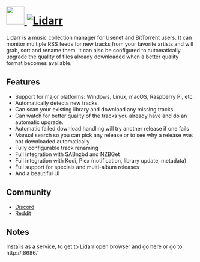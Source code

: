 # [<img src="https://cdn.rawgit.com/JourneyOver/chocolatey-packages/1717a5416f03ead383e4994a3468f62892f32389/icons/lidarr.png" height="48" width="48" /> ![Lidarr](https://img.shields.io/chocolatey/v/lidarr.svg?label=Lidarr&style=for-the-badge)](https://chocolatey.org/packages/lidarr)

Lidarr is a music collection manager for Usenet and BitTorrent users. It can monitor multiple RSS feeds for new tracks from your favorite artists and will grab, sort and rename them. It can also be configured to automatically upgrade the quality of files already downloaded when a better quality format becomes available.

## Features

- Support for major platforms: Windows, Linux, macOS, Raspberry Pi, etc.
- Automatically detects new tracks.
- Can scan your existing library and download any missing tracks.
- Can watch for better quality of the tracks you already have and do an automatic upgrade.
- Automatic failed download handling will try another release if one fails
- Manual search so you can pick any release or to see why a release was not downloaded automatically
- Fully configurable track renaming
- Full integration with SABnzbd and NZBGet
- Full integration with Kodi, Plex (notification, library update, metadata)
- Full support for specials and multi-album releases
- And a beautiful UI

## Community
- [Discord](https://discord.gg/8Y7rDc9)
- [Reddit](https://www.reddit.com/r/Lidarr)

## Notes

Installs as a service, to get to Lidarr open browser and go [here](http://localhost:8686/) or go to http://<your-ip>:8686/
